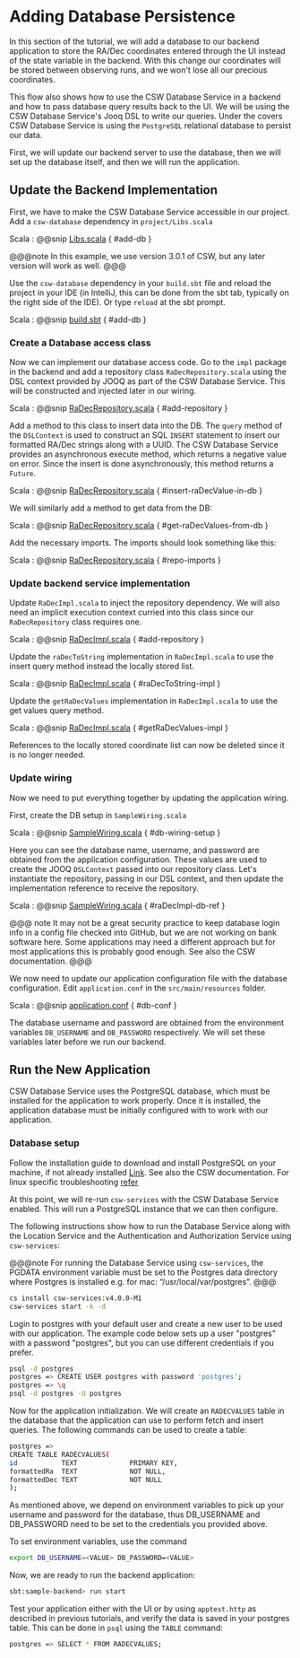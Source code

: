 # Adding Database Persistence

In this section of the tutorial, we will add a database to our backend application to store the RA/Dec coordinates entered
through the UI instead of the state variable in the backend. With this change our coordinates will be stored between
observing runs, and we won't lose all our precious coordinates. 

This flow also shows how to use the CSW Database Service
in a backend and how to pass database query results back to the UI. We will be using the CSW Database Service's Jooq DSL to 
write our queries.  Under the covers CSW Database Service is using the `PostgreSQL` relational database to persist our data.

First, we will update our backend server to use the database, then we will set up the database itself, and then
we will run the application.

## Update the Backend Implementation

First, we have to make the CSW Database Service accessible in our project.  
Add a `csw-database` dependency in `project/Libs.scala`

Scala
: @@snip [Libs.scala](../../../../backend/project/Libs.scala) { #add-db }

@@@note
In this example, we use version 3.0.1 of CSW, but any later version will work as well.
@@@

Use the `csw-database` dependency in your `build.sbt` file and reload the project in your IDE (in IntelliJ, this can be
done from the sbt tab, typically on the right side of the IDE).  Or type `reload` at the sbt prompt.

Scala
: @@snip [build.sbt](../../../../backend/build.sbt) { #add-db }

### Create a Database access class

Now we can implement our database access code. Go to the `impl` package in the backend and add a repository class `RaDecRepository.scala` 
using the DSL context provided by JOOQ as part of the CSW Database Service.  This will be constructed and injected later
in our wiring.

Scala
: @@snip [RaDecRepository.scala](../../../../backend/src/main/scala/org/tmt/sample/impl/db/RaDecRepository.scala) { #add-repository }

Add a method to this class to insert data into the DB.  The `query` method of the `DSLContext` is used to construct an SQL `INSERT`
statement to insert our formatted RA/Dec strings along with a UUID. The CSW Database Service provides an 
asynchronous execute method, which returns a negative value on error.  Since the insert is done asynchronously, 
this method returns a `Future`.

Scala
: @@snip [RaDecRepository.scala](../../../../backend/src/main/scala/org/tmt/sample/impl/db/RaDecRepository.scala) { #insert-raDecValue-in-db }

We will similarly add a method to get data from the DB:

Scala
: @@snip [RaDecRepository.scala](../../../../backend/src/main/scala/org/tmt/sample/impl/db/RaDecRepository.scala) { #get-raDecValues-from-db }

Add the necessary imports.  The imports should look something like this:

Scala
: @@snip [RaDecRepository.scala](../../../../backend/src/main/scala/org/tmt/sample/impl/db/RaDecRepository.scala) { #repo-imports }


### Update backend service implementation

Update `RaDecImpl.scala` to inject the repository dependency. We will also need an implicit execution context 
curried into this class since our `RaDecRepository` class requires one.

Scala
: @@snip [RaDecImpl.scala](../../../../backend/src/main/scala/org/tmt/sample/impl/db/RaDecImpl.scala) { #add-repository  }

Update the `raDecToString` implementation in `RaDecImpl.scala` to use the insert query method instead the locally stored
list.

Scala
: @@snip [RaDecImpl.scala](../../../../backend/src/main/scala/org/tmt/sample/impl/db/RaDecImpl.scala) { #raDecToString-impl }

Update the `getRaDecValues` implementation in `RaDecImpl.scala` to use the get values query method.

Scala
: @@snip [RaDecImpl.scala](../../../../backend/src/main/scala/org/tmt/sample/impl/db/RaDecImpl.scala) { #getRaDecValues-impl }

References to the locally stored coordinate list can now be deleted since it is no longer needed.

### Update wiring

Now we need to put everything together by updating the application wiring.

First, create the DB setup in `SampleWiring.scala`

Scala
: @@snip [SampleWiring.scala](../../../../backend/src/main/scala/org/tmt/sample/impl/db/SampleWiring.scala) { #db-wiring-setup }

Here you can see the database name, username, and password are obtained from the application configuration.  These
values are used to create the JOOQ `DSLContext` passed into our repository class.  Let's instantiate the repository,
passing in our DSL context, and then update the implementation reference to receive the repository.

Scala
: @@snip [SampleWiring.scala](../../../../backend/src/main/scala/org/tmt/sample/impl/db/SampleWiring.scala) { #raDecImpl-db-ref }

@@@ note
It may not be a great security practice to keep database login info in a config file checked into GitHub, but we are not working on bank software here.
Some applications may need a different approach but for most applications this is probably good enough. See also the CSW documentation.
@@@ 

We now need to update our application configuration file with the database configuration.  Edit `application.conf` in
the `src/main/resources` folder.

Scala
: @@snip [application.conf](../../../../backend/src/main/resources/application.conf) { #db-conf }

The database username and password are obtained from the environment variables `DB_USERNAME` and `DB_PASSWORD` respectively.
We will set these variables later before we run our backend.

## Run the New Application

CSW Database Service uses the PostgreSQL database, which must be installed for the application to work properly.  Once it is installed, the 
application database must be initially configured with to work with our application.

### Database setup

Follow the installation guide to download and install PostgreSQL on your machine, if not already installed
[Link](https://www.postgresql.org/download/). See also the CSW documentation. For linux specific troubleshooting [refer](https://github.com/tmtsoftware/csw/blob/master/docs/src/main/services/database.md#database-service)

At this point, we will re-run `csw-services` with the CSW Database Service enabled.  This will run a PostgreSQL
instance that we can then configure.

The following instructions show how to run the Database Service along with the Location Service and the 
Authentication and Authorization Service using `csw-services`:

@@@note
For running the Database Service using `csw-services`, the PGDATA environment variable must be set to the 
Postgres data directory where Postgres is installed e.g. for mac: “/usr/local/var/postgres”.
@@@

```bash
cs install csw-services:v4.0.0-M1
csw-services start -k -d
```

Login to postgres with your default user and create a new user to be used with our application.  The example code 
below sets up a user "postgres" with a password "postgres", but you can use different credentials if you prefer.

```bash
psql -d postgres
postgres => CREATE USER postgres with password 'postgres';
postgres => \q
psql -d postgres -U postgres
```

Now for the application initialization. We will create an `RADECVALUES` table in the database that the application can use to perform fetch and insert queries.
The following commands can be used to create a table:

```bash
postgres =>
CREATE TABLE RADECVALUES(
id           TEXT             PRIMARY KEY,
formattedRa  TEXT             NOT NULL,
formattedDec TEXT             NOT NULL
);
```

As mentioned above, we depend on environment variables to pick up your username and password for the database, 
thus DB_USERNAME and DB_PASSWORD need to be set to the credentials you provided above.

To set environment variables, use the command

```bash
export DB_USERNAME=<VALUE> DB_PASSWORD=<VALUE>
```

Now, we are ready to run the backend application:

```bash
sbt:sample-backend> run start
```

Test your application either with the UI or by using `apptest.http` as described in previous tutorials,
and verify the data is saved in your postgres table.  This can be done in `psql` using the `TABLE` command:

```bash
postgres => SELECT * FROM RADECVALUES;
```